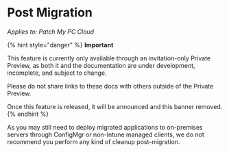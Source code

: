 # Post Migration

_Applies to: Patch My PC Cloud_

{% hint style="danger" %}
**Important**

This feature is currently only available through an invitation-only Private Preview, as both it and the documentation are under development, incomplete, and subject to change.

Please do not share links to these docs with others outside of the Private Preview.

Once this feature is released, it will be announced and this banner removed.
{% endhint %}

As you may still need to deploy migrated applications to on-premises servers through ConfigMgr or non-Intune managed clients, we do not recommend you perform any kind of cleanup post-migration.
